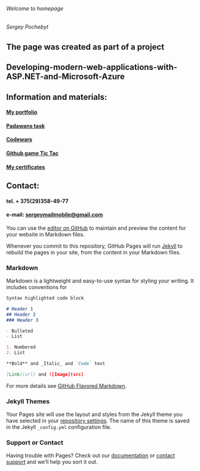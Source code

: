 ###### Welcome to homepage
###### Sergey Pochebyt 


## The page was created as part of a project 
## Developing-modern-web-applications-with-ASP.NET-and-Microsoft-Azure



## Information and materials:

#### [My portfolio](https://github.com/SergeyPochebyt/SergeyPochebyt.github.io/edit/master/index.md)
#### [Padawans task](https://18.194.77.2/HomeWorks)
#### [Codewars](https://www.codewars.com/users/SergeyPochebyt)
#### [Github game Tic Tac](https://github.com/SergeyPochebyt/TicTac)
#### [My certificates](https://github.com/SergeyPochebyt/SergeyPochebyt.github.io/edit/master/index.md)


## Contact:
#### tel. + 375(29)358-49-77
#### e-mail: sergeymailmobile@gmail.com





You can use the [editor on GitHub](https://github.com/SergeyPochebyt/SergeyPochebyt.github.io/edit/master/index.md) to maintain and preview the content for your website in Markdown files.

Whenever you commit to this repository, GitHub Pages will run [Jekyll](https://jekyllrb.com/) to rebuild the pages in your site, from the content in your Markdown files.

### Markdown

Markdown is a lightweight and easy-to-use syntax for styling your writing. It includes conventions for

```markdown
Syntax highlighted code block

# Header 1
## Header 2
### Header 3

- Bulleted
- List

1. Numbered
2. List

**Bold** and _Italic_ and `Code` text

[Link](url) and ![Image](src)
```

For more details see [GitHub Flavored Markdown](https://guides.github.com/features/mastering-markdown/).

### Jekyll Themes

Your Pages site will use the layout and styles from the Jekyll theme you have selected in your [repository settings](https://github.com/SergeyPochebyt/SergeyPochebyt.github.io/settings). The name of this theme is saved in the Jekyll `_config.yml` configuration file.

### Support or Contact

Having trouble with Pages? Check out our [documentation](https://help.github.com/categories/github-pages-basics/) or [contact support](https://github.com/contact) and we’ll help you sort it out.
